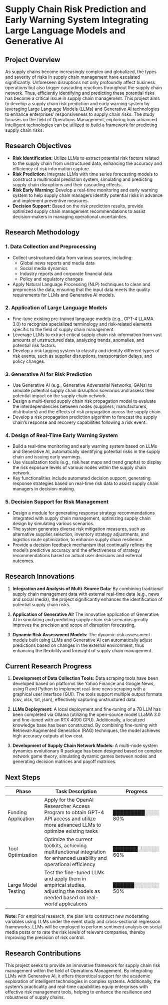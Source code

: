 # **Supply Chain Risk Prediction and Early Warning System Integrating Large Language Models and Generative AI**

## Project Overview

As supply chains become increasingly complex and globalized, the types and severity of risks in supply chain management have escalated significantly. Unforeseen disruptions not only profoundly affect business operations but also trigger cascading reactions throughout the supply chain network. Thus, efficiently identifying and predicting these potential risks has become a critical issue in supply chain management. This project aims to develop a supply chain risk prediction and early warning system by leveraging Large Language Models (LLMs) and Generative AI technologies to enhance enterprises’ responsiveness to supply chain risks. The study focuses on the field of Operations Management, exploring how advanced intelligent technologies can be utilized to build a framework for predicting supply chain risks.

## Research Objectives

- **Risk Identification:** Utilize LLMs to extract potential risk factors related to the supply chain from unstructured data, enhancing the accuracy and efficiency of risk information capture.
- **Risk Prediction:** Integrate LLMs with time series forecasting models to construct a multimodal prediction system, simulating and predicting supply chain disruptions and their cascading effects.
- **Risk Early Warning:** Develop a real-time monitoring and early warning system to help supply chain managers identify potential risks in advance and implement preventive measures.
- **Decision Support:** Based on the risk prediction results, provide optimized supply chain management recommendations to assist decision-makers in managing operational uncertainties.

## Research Methodology

### 1. **Data Collection and Preprocessing**
   - Collect unstructured data from various sources, including:
     - Global news reports and media data
     - Social media dynamics
     - Industry reports and corporate financial data
     - Policy and regulatory changes
   - Apply Natural Language Processing (NLP) techniques to clean and preprocess the data, ensuring that the input data meets the quality requirements for LLMs and Generative AI models.

### 2. **Application of Large Language Models**
   - Fine-tune existing pre-trained language models (e.g., GPT-4 LLAMA 3.0) to recognize specialized terminology and risk-related elements specific to the field of supply chain management.
   - Leverage LLMs to extract critical supply chain risk information from vast amounts of unstructured data, analyzing trends, anomalies, and potential risk factors.
   - Develop a risk tagging system to classify and identify different types of risk events, such as supplier disruptions, transportation delays, and policy changes.

### 3. **Generative AI for Risk Prediction**
   - Use Generative AI (e.g., Generative Adversarial Networks, GANs) to simulate potential supply chain disruption scenarios and assess their potential impact on the supply chain network.
   - Design a multi-tiered supply chain risk propagation model to evaluate the interdependencies between nodes (suppliers, manufacturers, distributors) and the effects of risk propagation across the supply chain.
   - Develop a risk propagation prediction algorithm to forecast the supply chain’s response and recovery capabilities following a risk event.

### 4. **Design of Real-Time Early Warning System**
   - Build a real-time monitoring and early warning system based on LLMs and Generative AI, automatically identifying potential risks in the supply chain and issuing early warnings.
   - Use visualization tools (e.g., risk heat maps and trend graphs) to display the risk exposure levels of various nodes within the supply chain network.
   - Key functionalities include automated decision support, generating response strategies based on real-time risk data to assist supply chain managers in decision-making.

### 5. **Decision Support for Risk Management**
   - Design a module for generating response strategy recommendations integrated with supply chain management, optimizing supply chain design by simulating various scenarios.
   - The system generates diverse risk mitigation measures, such as alternative supplier selection, inventory strategy adjustments, and logistics route optimization, to enhance supply chain resilience.
   - Provide a decision feedback mechanism that continually refines the model’s predictive accuracy and the effectiveness of strategy recommendations based on actual user decisions and external outcomes.

## Research Innovations

1. **Integration and Analysis of Multi-Source Data:** By combining traditional supply chain management data with external real-time data (e.g., news and social media), the project significantly enhances the identification of potential supply chain risks.
   
2. **Application of Generative AI:** The innovative application of Generative AI in simulating and predicting supply chain risk scenarios greatly improves the precision and scope of disruption forecasting.

3. **Dynamic Risk Assessment Models:** The dynamic risk assessment models built using LLMs and Generative AI can automatically adjust predictions based on changes in the external environment, thus enhancing the flexibility and foresight of supply chain management.

## Current Research Progress

1. **Development of Data Collection Tools:** Data scraping tools have been developed based on platforms like Yahoo Finance and Google News, using R and Python to implement real-time news scraping with a graphical user interface (GUI). The tools support multiple output formats (csv, xlsx, txt, json), effectively capturing unstructured data.

2. **LLMs Deployment:** A local deployment and fine-tuning of a 7B LLM has been completed via Ollama (utilizing the open-source model LLaMA 3.0 and fine-tuned with an RTX 4090 GPU). Additionally, a localized knowledge base has been constructed. By combining fine-tuning with Retrieval-Augmented Generation (RAG) techniques, the model achieves high accuracy outputs at low cost.

3. **Development of Supply Chain Network Models:** A multi-node system dynamics evolutionary R package has been designed based on complex network game theory, simulating dynamic games between nodes and generating decision matrices and payoff matrices.

## Next Steps

| **Phase**            | **Task Description**                                                     | **Progress**     |
|----------------------|--------------------------------------------------------------------------|-----------------|
| Funding Application   | Apply for the OpenAI Researcher Access Program to obtain GPT-4 API access and utilize more advanced LLMs to optimize existing tasks | █████████░░░░ 80% |
| Tool Optimization     | Optimize the current toolkits, achieving multifunctional integration for enhanced usability and operational efficiency | ███████░░░░░░ 60% |
| Large Model Testing   | Test the fine-tuned LLMs and apply them in empirical studies, adjusting the models as needed based on real-world applications | ██████░░░░░░░ 50% |

**Note:** For empirical research, the plan is to construct new moderating variables using LLMs under the event study and cross-sectional regression frameworks. LLMs will be employed to perform sentiment analysis on social media posts or to rate the risk levels of relevant companies, thereby improving the precision of risk control.

## Research Contributions

This project seeks to provide an innovative framework for supply chain risk management within the field of Operations Management. By integrating LLMs with Generative AI, it offers theoretical support for the academic exploration of intelligent technologies in complex systems. Additionally, the system’s practicality and real-time capabilities equip enterprises with effective risk management tools, helping to enhance the resilience and robustness of supply chains.
